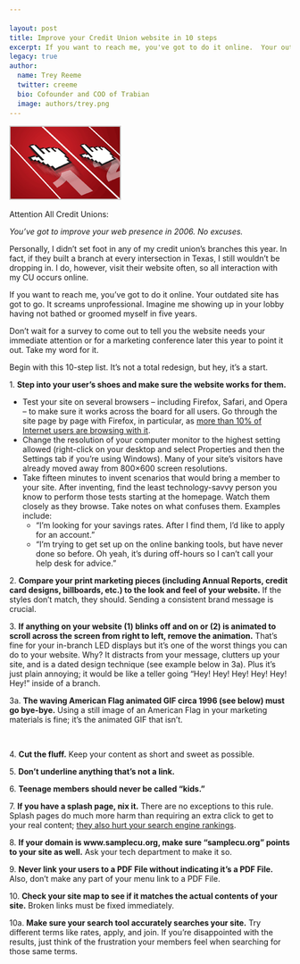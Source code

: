 ```yaml
---

layout: post
title: Improve your Credit Union website in 10 steps
excerpt: If you want to reach me, you've got to do it online.  Your outdated site has got to go.  It screams unprofessional.  Imagine me showing up in your lobby having not bathed or groomed myself in five years.
legacy: true
author:
  name: Trey Reeme
  twitter: creeme
  bio: Cofounder and COO of Trabian
  image: authors/trey.png
---
```


<p><img src='/images/legacy/oscu011606.gif' class="right"/></p>
<p>Attention All Credit Unions:</p>
<p><em>You&#8217;ve got to improve your web presence in 2006.  No excuses.</em></p>
<p>Personally, I didn&#8217;t set foot in any of my credit union&#8217;s branches this year.  In fact, if they built a branch at every intersection in Texas, I still wouldn&#8217;t be dropping in.  I do, however, visit their website often, so all interaction with my CU occurs online.</p>
<p>If you want to reach me, you&#8217;ve got to do it online.  Your outdated site has got to go.  It screams unprofessional.  Imagine me showing up in your lobby having not bathed or groomed myself in five years.</p>
<p>Don&#8217;t wait for a survey to come out to tell you the website needs your immediate attention or for a marketing conference later this year to point it out.  Take my word for it.</p>
<p>Begin with this 10-step list.  It&#8217;s not a total redesign, but hey, it&#8217;s a start.</p>
<p>1. <strong>Step into your user&#8217;s shoes and make sure the website works for them.</strong>  
<ul>
<li>Test your site on several browsers &#8211; including Firefox, Safari, and Opera &#8211; to make sure it works across the board for all users. Go through the site page by page with Firefox, in particular, as <a href='http://news.bbc.co.uk/1/hi/technology/4406204.stm'>more than 10% of Internet users are browsing with it</a>.  </li>
<li>Change the resolution of your computer monitor to the highest setting allowed (right-click on your desktop and select Properties and then the Settings tab if you&#8217;re using Windows).  Many of your site&#8217;s visitors have already moved away from 800&#215;600 screen resolutions.  </li>
<li>Take fifteen minutes to invent scenarios that would bring a member to your site.  After inventing, find the least technology-savvy person you know to perform those tests starting at the homepage.  Watch them closely as they browse.  Take notes on what confuses them.  Examples include:
<ul>
<li>&#8220;I&#8217;m looking for your savings rates.  After I find them, I&#8217;d like to apply for an account.&#8221; </li>
<li>&#8220;I&#8217;m trying to get set up on the online banking tools, but have never done so before.  Oh yeah, it&#8217;s during off-hours so I can&#8217;t call your help desk for advice.&#8221;</li>
</ul></li>
</ul></p>
<p>2. <strong>Compare your print marketing pieces (including Annual Reports, credit card designs, billboards, etc.) to the look and feel of your website.</strong>  If the styles don&#8217;t match, they should.  Sending a consistent brand message is crucial.</p>
<p>3. <strong>If anything on your website (1) blinks off and on or (2) is animated to scroll across the screen from right to left, remove the animation.</strong>  That&#8217;s fine for your in-branch <span class='caps'><span class="caps">LED</span></span> displays but it&#8217;s one of the worst things you can do to your website.  Why? It distracts from your message, clutters up your site, and is a dated design technique (see example below in 3a).  Plus it&#8217;s just plain annoying; it would be like a teller going &#8220;Hey! Hey! Hey! Hey! Hey! Hey!&#8221; inside of a branch.</p>
<p>3a.  <strong>The waving American Flag animated <span class='caps'><span class="caps">GIF</span></span> circa 1996 (see below) must go bye-bye.</strong>  Using a still image of an American Flag in your marketing materials is fine; it&#8217;s the animated <span class='caps'><span class="caps">GIF</span></span> that isn&#8217;t.</p>
<p><img src='http://cu.trabian.com/trabian/opensourcecu/usaCa.gif' alt=''/></p>
<p>4. <strong>Cut the fluff.</strong>  Keep your content as short and sweet as possible.</p>
<p>5. <strong>Don&#8217;t underline anything that&#8217;s not a link.</strong></p>
<p>6. <strong>Teenage members should never be called &#8220;kids.&#8221;</strong></p>
<p>7. <strong>If you have a splash page, nix it.</strong> There are no exceptions to this rule.  Splash pages do much more harm than requiring an extra click to get to your real content; <a href='http://websearch.about.com/od/designforsearch/ss/tendesigntips_8.htm'>they also hurt your search engine rankings</a>.</p>
<p>8. <strong>If your domain is www.samplecu.org, make sure &#8220;samplecu.org&#8221; points to your site as well.</strong>  Ask your tech department to make it so.</p>
<p>9. <strong>Never link your users to a <span class='caps'><span class="caps">PDF</span> </span>File without indicating it&#8217;s a <span class='caps'><span class="caps">PDF</span> </span>File.</strong>  Also, don&#8217;t make any part of your menu link to a <span class='caps'><span class="caps">PDF</span> </span>File.</p>
<p>10.  <strong>Check your site map to see if it matches the actual contents of your site.</strong>  Broken links must be fixed immediately.</p>
<p>10a. <strong>Make sure your search tool accurately searches your site.</strong>  Try different terms like rates, apply, and join.  If you&#8217;re disappointed with the results, just think of the frustration your members feel when searching for those same terms.</p>
